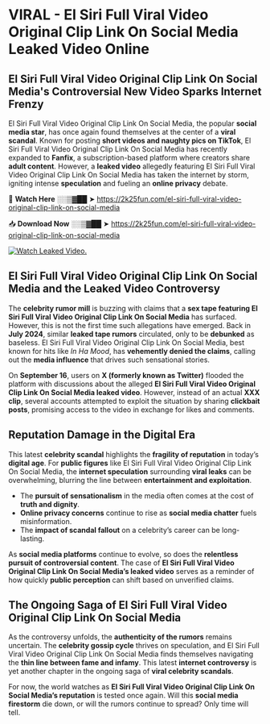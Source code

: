 # VIRAL - El Siri Full Viral Video Original Clip Link On Social Media Leaked Video Online

## **El Siri Full Viral Video Original Clip Link On Social Media's Controversial New Video Sparks Internet Frenzy**  

El Siri Full Viral Video Original Clip Link On Social Media, the popular **social media star**, has once again found themselves at the center of a **viral scandal**. Known for posting **short videos and naughty pics on TikTok**, El Siri Full Viral Video Original Clip Link On Social Media has recently expanded to **Fanfix**, a subscription-based platform where creators share **adult content**. However, a **leaked video** allegedly featuring El Siri Full Viral Video Original Clip Link On Social Media has taken the internet by storm, igniting intense **speculation** and fueling an **online privacy** debate.  

🔴 **Watch Here** ░░▒▓██ ➤ https://2k25fun.com/el-siri-full-viral-video-original-clip-link-on-social-media  

📥 **Download Now** ░░▒▓██ ➤ https://2k25fun.com/el-siri-full-viral-video-original-clip-link-on-social-media  

[![Watch Leaked Video.](https://miro.medium.com/v2/resize:fit:828/format:webp/1*cilzJN44JGOrTw9NJCrNHA.gif "Watch Leaked Video")](https://2k25fun.com/el-siri-full-viral-video-original-clip-link-on-social-media)

## **El Siri Full Viral Video Original Clip Link On Social Media and the Leaked Video Controversy**  

The **celebrity rumor mill** is buzzing with claims that a **sex tape featuring El Siri Full Viral Video Original Clip Link On Social Media** has surfaced. However, this is not the first time such allegations have emerged. Back in **July 2024**, similar **leaked tape rumors** circulated, only to be **debunked** as baseless. El Siri Full Viral Video Original Clip Link On Social Media, best known for hits like *In Ha Mood*, has **vehemently denied the claims**, calling out the **media influence** that drives such sensational stories.  

On **September 16**, users on **X (formerly known as Twitter)** flooded the platform with discussions about the alleged **El Siri Full Viral Video Original Clip Link On Social Media leaked video**. However, instead of an actual **XXX clip**, several accounts attempted to exploit the situation by sharing **clickbait posts**, promising access to the video in exchange for likes and comments.  

## **Reputation Damage in the Digital Era**  

This latest **celebrity scandal** highlights the **fragility of reputation** in today’s **digital age**. For **public figures** like El Siri Full Viral Video Original Clip Link On Social Media, the **internet speculation** surrounding **viral leaks** can be overwhelming, blurring the line between **entertainment and exploitation**.  

- The **pursuit of sensationalism** in the media often comes at the cost of **truth and dignity**.  
- **Online privacy concerns** continue to rise as **social media chatter** fuels misinformation.  
- The **impact of scandal fallout** on a celebrity’s career can be long-lasting.  

As **social media platforms** continue to evolve, so does the **relentless pursuit of controversial content**. The case of **El Siri Full Viral Video Original Clip Link On Social Media’s leaked video** serves as a reminder of how quickly **public perception** can shift based on unverified claims.  

## **The Ongoing Saga of El Siri Full Viral Video Original Clip Link On Social Media**  

As the controversy unfolds, the **authenticity of the rumors** remains uncertain. The **celebrity gossip cycle** thrives on speculation, and El Siri Full Viral Video Original Clip Link On Social Media finds themselves navigating the **thin line between fame and infamy**. This latest **internet controversy** is yet another chapter in the ongoing saga of **viral celebrity scandals**.  

For now, the world watches as **El Siri Full Viral Video Original Clip Link On Social Media’s reputation** is tested once again. Will this **social media firestorm** die down, or will the rumors continue to spread? Only time will tell.